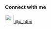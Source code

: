 ### Connect with me
<a href="https://instagram.com/c_h9ni">
  <img src="https://cdn.jsdelivr.net/gh/devicons/devicon/icons/instagram/instagram-original.svg" width="28" />
  @c_h9ni
</a>
